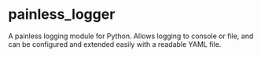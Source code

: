 # painless_logger
 
A painless logging module for Python. Allows logging to console or file, and can be configured and extended easily with a readable YAML file.
